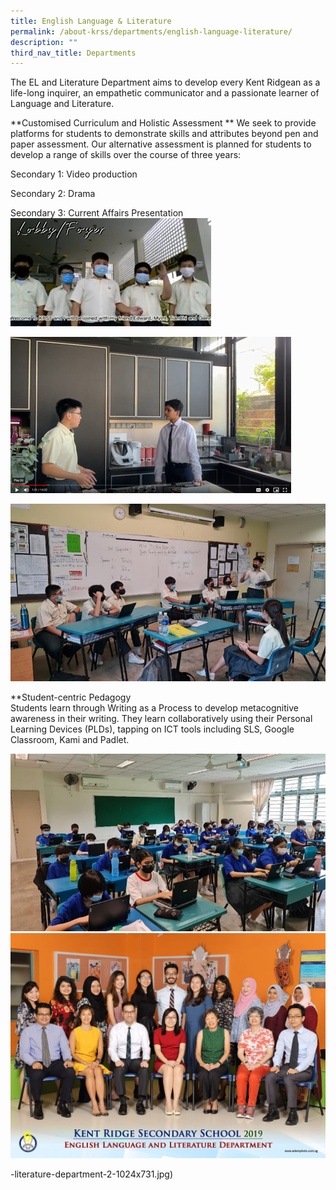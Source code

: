 ```yaml
---
title: English Language & Literature
permalink: /about-krss/departments/english-language-literature/
description: ""
third_nav_title: Departments
---
```

The EL and Literature Department aims to develop every Kent Ridgean as a life-long inquirer, an empathetic communicator and a passionate learner of Language and Literature.

**Customised Curriculum and Holistic Assessment  **
We seek to provide platforms for students to demonstrate skills and attributes beyond pen and paper assessment. Our alternative assessment is planned for students to develop a range of skills over the course of three years:

Secondary 1: Video production

Secondary 2: Drama

Secondary 3: Current Affairs Presentation
![EL_1](/images/EL1.jpg)

![EL_2](/images/EL2.png)

![EL_3](/images/EL3.jpg)

**Student-centric Pedagogy  
Students learn through Writing as a Process to develop metacognitive awareness in their writing. They learn collaboratively using their Personal Learning Devices (PLDs), tapping on ICT tools including SLS, Google Classroom, Kami and Padlet.

![EL_4](/images/EL4.jpg)
![EL Dept](/images/english-language-and-literature-department-2-1024x731.jpg)

-literature-department-2-1024x731.jpg)